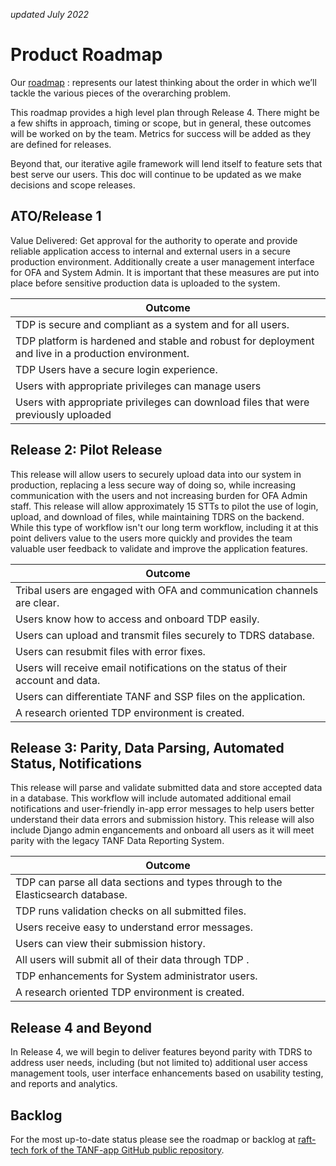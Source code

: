 _updated July 2022_
# Product Roadmap
Our [roadmap](https://app.mural.co/t/raft2792/m/raft2792/1649193957647/f8656ffaae4f5dfd47017eb981b04ff2ab7e792d?fromVisitorModal=true&sender=uc514273731b3f70763f30539) : represents our latest thinking about the order in which we’ll tackle the various pieces of the overarching problem.

This roadmap provides a high level plan through Release 4. There might be a few shifts in approach, timing or scope, but in general, these outcomes will be worked on by the team. Metrics for success will be added as they are defined for releases.

Beyond that, our iterative agile framework will lend itself to feature sets that best serve our users. This doc will continue to be updated as we make decisions and scope releases. 

## ATO/Release 1  
Value Delivered: Get approval for the authority to operate and provide reliable application access to internal and external users in a secure production environment. Additionally create a user management interface for OFA and System Admin. It is important that these measures are put into place before sensitive production data is uploaded to the system.

| Outcome | 
| -------- | 
| TDP is secure and compliant as a system and for all users. |
| TDP platform is hardened and stable and robust for deployment and live in a production environment. |
| TDP Users have a secure login experience. |
| Users with appropriate privileges can manage users | 
| Users with appropriate privileges can download files that were previously uploaded     |


## Release 2: Pilot Release
This release will allow users to securely upload data into our system in production, replacing a less secure way of doing so, while increasing communication with the users and not increasing burden for OFA Admin staff. This release will allow approximately 15 STTs to pilot the use of login, upload, and download of files, while maintaining TDRS on the backend. While this type of workflow isn't our long term workflow, including it at this point delivers value to the users more quickly and provides the team valuable user feedback to validate and improve the application features. 


| Outcome |
| -------- | 
| Tribal users are engaged with OFA and communication channels are clear. |
| Users know how to access and onboard TDP easily. |
| Users can upload and transmit files securely to TDRS database. |
| Users can resubmit files with error fixes. |
| Users will receive email notifications on the status of their account and data. |
| Users can differentiate TANF and SSP files on the application. |
| A research oriented TDP environment is created. |



## Release 3: Parity, Data Parsing, Automated Status, Notifications
This release will parse and validate submitted data and store accepted data in a database. This workflow will include automated additional email notifications and user-friendly in-app error messages to help users better understand their data errors and submission history. This release will also include Django admin engancements and onboard all users as it will meet parity with the legacy TANF Data Reporting System.

| Outcome |
| -------- | 
| TDP can parse all data sections and types through to the Elasticsearch database. |
| TDP runs validation checks on all submitted files. |
| Users receive easy to understand error messages. |
| Users can view their submission history. |
| All users will submit all of their data through TDP . |
| TDP enhancements for System administrator users. |
| A research oriented TDP environment is created. |

## Release 4 and Beyond
In Release 4, we will begin to deliver features beyond parity with TDRS to address user needs, including (but not limited to) additional user access management tools, user interface enhancements based on usability testing, and reports and analytics. 

## Backlog
For the most up-to-date status please see the roadmap or backlog at [raft-tech fork of the TANF-app GitHub public repository](https://github.com/raft-tech/TANF-app/issues).
